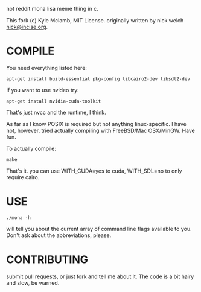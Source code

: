 not reddit mona lisa meme thing in c.

This fork (c) Kyle Mclamb, MIT License.
originally written by nick welch <nick@incise.org>.

COMPILE
=======
You need everything listed here:

	apt-get install build-essential pkg-config libcairo2-dev libsdl2-dev

If you want to use nvideo try:

	apt-get install nvidia-cuda-toolkit

That's just nvcc and the runtime, I think.

As far as I know POSIX is required but not anything linux-specific. I have not,
however, tried actually compiling with FreeBSD/Mac OSX/MinGW. Have fun.

To actually compile:

	make

That's it. you can use WITH_CUDA=yes to cuda, WITH_SDL=no to only require cairo.

USE
===
	./mona -h

will tell you about the current array of command line flags available to you. 
Don't ask about the abbreviations, please.

CONTRIBUTING
============
submit pull requests, or just fork and tell me about it. The code is a bit
hairy and slow, be warned.

